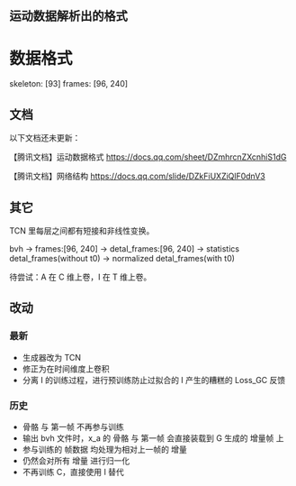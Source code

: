 ## 运动数据解析出的格式

# 数据格式

skeleton: [93]
frames: [96, 240]

## 文档

以下文档还未更新：

【腾讯文档】运动数据格式
https://docs.qq.com/sheet/DZmhrcnZXcnhiS1dG

【腾讯文档】网络结构
https://docs.qq.com/slide/DZkFiUXZiQlF0dnV3


## 其它

TCN 里每层之间都有短接和非线性变换。

bvh -> frames:[96, 240] -> detal_frames:[96, 240] -> statistics detal_frames(without t0) -> normalized detal_frames(with t0)

待尝试：A 在 C 维上卷，I 在 T 维上卷。

## 改动

### 最新

- 生成器改为 TCN
- 修正为在时间维度上卷积
- 分离 I 的训练过程，进行预训练防止过拟合的 I 产生的糟糕的 Loss_GC 反馈

### 历史

- 骨骼 与 第一帧 不再参与训练
- 输出 bvh 文件时，x_a 的 骨骼 与 第一帧 会直接装载到 G 生成的 增量帧 上
- 参与训练的 帧数据 均处理为相对上一帧的 增量
- 仍然会对所有 增量 进行归一化
- 不再训练 C，直接使用 I 替代
